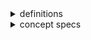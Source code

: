 <details>
<summary>definitions</summary>

## bot
A computer program that has an identity (character)
and acts for the user and by the user
in relationship with the agency is called a bot.

Agency requests initiated by the end user
are passed to the bot for servicing.

## multibot
Multiple bots running on the same machine
compose a multibot.

These bots serve the same purpose (domain),
share their codebase and often run
in a single (asynchroneous) process.

Requests are distributed internally by identifier and
applied to the separate data stores.

Rarely, data is shared for the only purpose of avoiding
agency limits (content rules).

## masterbot
Masterbot acts as a bot supervisor, it creates new bots,
changes their configuration and state,
displays information about them,
thus, manages them in a common way.

Masterbot spawns run separately from each other
(either processes or threads) and
may or may not share codebase or data,
but they are rigid to the master's command via IPC.

## sm-bot
A state machine bot framework includes
management console process which
aggregates bot logs and starts the masterbot.

The console may safely be closed,
leaving bots running, or,
it can close with bots altogether.


</details>
<details>
<summary>concept specs</summary>

## command
```

     command = <path><func?><args?> | <func><args?>

        path = /<name><path?>
        func = !<name>
        args = <whitespace><string>

        name = string:[a-z0-9_]

```
## markup
```
      markup = [<row>,..] | <stateMarkup>
         row = [<cell>,..]
        cell = <command> | <child>

       child = <name> of child item

 stateMarkup = [<state>:<markup>,..]
       state = <name> of current state of the item

```

[//]: # (fold start{{{)

content

[//]: # (}}})

